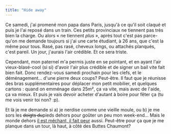 ```yaml
---
title: "Hide away"
---
```


Ce samedi, j'ai promené mon papa dans Paris, jusqu'à ce qu'il soit claqué et
puis je l'ai reposé dans un train. Ces petits provinciaux ne tiennent pas très
bien la charge. Ou alors « ne tiennent _plus_ », après tout c'est pas parce-
qu'on me demande toujours si j'ai une carte étudiant, à 26 ans, que c'est la
même pour tous. Rasé, pas rasé, cheveux longs, ou attachés planqués, c'est
pareil. Un jour, j'aurais l'air crédible. Et ce sera triste.

Cependant, mon paternel m'a permis juste en se pointant, et en ayant l'air
vieux-blasé-cool (si si) d'avoir l'air plus crédible et de signer un bail vite
fait bien fait. Donc rendez-vous samedi prochain pour les clefs, et le
déménagement... d'une pierre deux coups? Peut-être. Il faut que je réunisse
des bras supplémentaires pour déplacer mon petit mobilier, et quelques cartons
: quand on emménage dans 25m², ça va vite, mais avec de l'aide, ça va mieux.
Et puis je vais devoir acheter d'autant à boire pour fêter ça (tu me vois
venir toi non? :p).

Et là je me demande si a) je nerdise comme une vieille moule, ou b) je me sors
les <s>doigts du</s>pieds dehors pour goûter un peu mon week-end... Mais le
monde dehors [il est méchant, il fait
peur](http://static.cyprio.net/wtf/media/2009-04-15.gif) aussi. Peut-être
pour ça que je me planque dans un tour, là haut, à côté des Buttes Chaumont?

